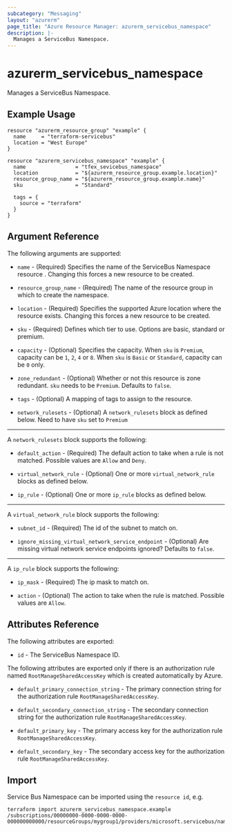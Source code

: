 ```yaml
---
subcategory: "Messaging"
layout: "azurerm"
page_title: "Azure Resource Manager: azurerm_servicebus_namespace"
description: |-
  Manages a ServiceBus Namespace.
---
```


# azurerm_servicebus_namespace

Manages a ServiceBus Namespace.

## Example Usage

```hcl
resource "azurerm_resource_group" "example" {
  name     = "terraform-servicebus"
  location = "West Europe"
}

resource "azurerm_servicebus_namespace" "example" {
  name                = "tfex_sevicebus_namespace"
  location            = "${azurerm_resource_group.example.location}"
  resource_group_name = "${azurerm_resource_group.example.name}"
  sku                 = "Standard"

  tags = {
    source = "terraform"
  }
}
```

## Argument Reference

The following arguments are supported:

* `name` - (Required) Specifies the name of the ServiceBus Namespace resource . Changing this forces a
    new resource to be created.

* `resource_group_name` - (Required) The name of the resource group in which to
    create the namespace.

* `location` - (Required) Specifies the supported Azure location where the resource exists. Changing this forces a new resource to be created.

* `sku` - (Required) Defines which tier to use. Options are basic, standard or premium.

* `capacity` - (Optional) Specifies the capacity. When `sku` is `Premium`, capacity can be `1`, `2`, `4` or `8`. When `sku` is `Basic` or `Standard`, capacity can be `0` only.

* `zone_redundant` - (Optional) Whether or not this resource is zone redundant. `sku` needs to be `Premium`. Defaults to `false`.

* `tags` - (Optional) A mapping of tags to assign to the resource.

* `network_rulesets` - (Optional) A `network_rulesets` block as defined below. Need to have `sku` set to `Premium`

---

A `network_rulesets` block supports the following:

* `default_action` - (Required) The default action to take when a rule is not matched. Possible values are `Allow` and `Deny`.

* `virtual_network_rule` - (Optional) One or more `virtual_network_rule` blocks as defined below.

* `ip_rule` - (Optional) One or more `ip_rule` blocks as defined below.

---
    
A `virtual_network_rule` block supports the following:

* `subnet_id` - (Required) The id of the subnet to match on.

* `ignore_missing_virtual_network_service_endpoint` - (Optional) Are missing virtual network service endpoints ignored? Defaults to `false`.

---

A `ip_rule` block supports the following:

* `ip_mask` - (Required) The ip mask to match on.

* `action` - (Optional) The action to take when the rule is  matched. Possible values are `Allow`.

## Attributes Reference

The following attributes are exported:

* `id` - The ServiceBus Namespace ID.

The following attributes are exported only if there is an authorization rule named
`RootManageSharedAccessKey` which is created automatically by Azure.

* `default_primary_connection_string` - The primary connection string for the authorization
    rule `RootManageSharedAccessKey`.

* `default_secondary_connection_string` - The secondary connection string for the
    authorization rule `RootManageSharedAccessKey`.

* `default_primary_key` - The primary access key for the authorization rule `RootManageSharedAccessKey`.

* `default_secondary_key` - The secondary access key for the authorization rule `RootManageSharedAccessKey`.

## Import

Service Bus Namespace can be imported using the `resource id`, e.g.

```shell
terraform import azurerm_servicebus_namespace.example /subscriptions/00000000-0000-0000-0000-000000000000/resourceGroups/mygroup1/providers/microsoft.servicebus/namespaces/sbns1
```
